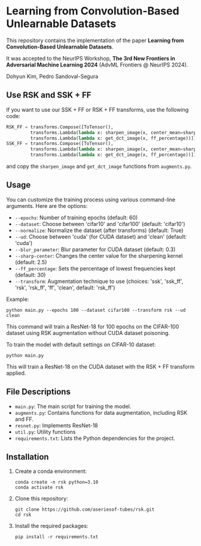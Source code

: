 # Learning from Convolution-Based Unlearnable Datasets

This repository contains the implementation of the paper **Learning from Convolution-Based Unlearnable Datasets**. 

It was accepted to the NeurIPS Workshop, **The 3rd New Frontiers in Adversarial Machine Learning 2024** (AdvML Frontiers @ NeurIPS 2024). 

Dohyun Kim, Pedro Sandoval-Segura

## Use RSK and SSK + FF
If you want to use our SSK + FF or RSK + FF transforms, use the following code: 
```python
RSK_FF = transforms.Compose([ToTensor(), 
         transforms.Lambda(lambda x: sharpen_image(x, center_mean=sharp_center, random=True)),
         transforms.Lambda(lambda x: get_dct_image(x, ff_percentage))])
SSK_FF = transforms.Compose([ToTensor(), 
         transforms.Lambda(lambda x: sharpen_image(x, center_mean=sharp_center, random=False)), 
         transforms.Lambda(lambda x: get_dct_image(x, ff_percentage))])
```
and copy the `sharpen_image` and `get_dct_image` functions from `augments.py`.

## Usage

You can customize the training process using various command-line arguments. Here are the options:

-   `--epochs`: Number of training epochs (default: 60)
-   `--dataset`: Choose between 'cifar10' and 'cifar100' (default: 'cifar10')
-   `--normalize`: Normalize the dataset (after transforms) (default: True)
-   `--ud`: Choose between 'cuda' (for CUDA dataset) and 'clean' (default: 'cuda')
-   `--blur_parameter`: Blur parameter for CUDA dataset (default: 0.3)
-   `--sharp-center`: Changes the center value for the sharpening kernel (default: 2.5)
-   `--ff_percentage`: Sets the percentage of lowest frequencies kept (default: 30) 
-   `--transform`: Augmentation technique to use (choices: 'ssk', 'ssk_ff', 'rsk', 'rsk_ff', 'ff', 'clean', default: 'rsk_ff')

Example:

```
python main.py --epochs 100 --dataset cifar100 --transform rsk --ud clean
```

This command will train a ResNet-18 for 100 epochs on the CIFAR-100 dataset using RSK augmentation without CUDA dataset poisoning.

To train the model with default settings on CIFAR-10 dataset:

```
python main.py
```
This will train a ResNet-18 on the CUDA dataset with the RSK + FF transform applied. 

## File Descriptions

-   `main.py`: The main script for training the model.
-   `augments.py`: Contains functions for data augmentation, including RSK and FF.
-   `resnet.py`: Implements ResNet-18
-   `util.py`: Utility functions
-   `requirements.txt`: Lists the Python dependencies for the project.

## Installation

1. Create a conda environment:

   ```
   conda create -n rsk python=3.10
   conda activate rsk
   ```

2. Clone this repository:

   ```
   git clone https://github.com/aseriesof-tubes/rsk.git
   cd rsk
   ```

2. Install the required packages:
   ```
   pip install -r requirements.txt
   ```
